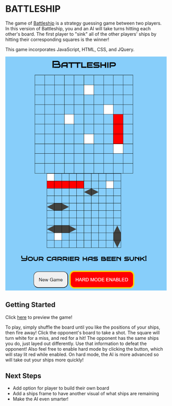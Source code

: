 # BATTLESHIP

The game of [Battleship](https://en.wikipedia.org/wiki/Battleship_(game)) is a strategy guessing game between two players.  In this version of Battleship, you and an AI will take turns
hitting each other's board.  The first player to "sink" all of the other players' ships by hitting their corresponding squares is the winner!  

This game incorporates JavaScript, HTML, CSS, and JQuery.

![screenshot](images/screenshot.png)


## Getting Started


Click [here](https://bbonning4.github.io/battleship/) to preview the game!

To play, simply shuffle the board until you like the positions of your ships, then fire away!  Click the opponent's board to take a shot.  The square will turn white for a miss, and red for a hit!  The opponent has the same ships you do, just layed out differently.  Use that information to defeat the opponent!  Also feel free to enable hard mode by clicking the button, which will stay lit red while enabled.  On hard mode, the AI is more advanced so will take out your ships more quickly! 


## Next Steps


- Add option for player to build their own board
- Add a ships frame to have another visual of what ships are remaining
- Make the AI even smarter!